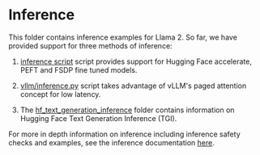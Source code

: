 # Inference

This folder contains inference examples for Llama 2. So far, we have provided support for three methods of inference:

1. [inference script](./inference.py) script provides support for Hugging Face accelerate, PEFT and FSDP fine tuned models.

2. [vllm/inference.py](./vllm/inference.py) script takes advantage of vLLM's paged attention concept for low latency.

3. The [hf_text_generation_inference](./hf_text_generation_inference/README.md) folder contains information on Hugging Face Text Generation Inference (TGI).

For more in depth information on inference including inference safety checks and examples, see the inference documentation [here](../docs/inference.md).
